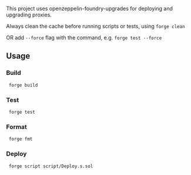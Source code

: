 This project uses openzeppelin-foundry-upgrades for deploying and upgrading proxies. 

Always clean the cache before running scripts or tests, using `forge clean`

OR add `--force` flag with the command, e.g. `forge test --force`


## Usage

### Build

```shell
 forge build
```

### Test

```shell
 forge test
```

### Format

```shell
 forge fmt
```

### Deploy

```shell
 forge script script/Deploy.s.sol
```

